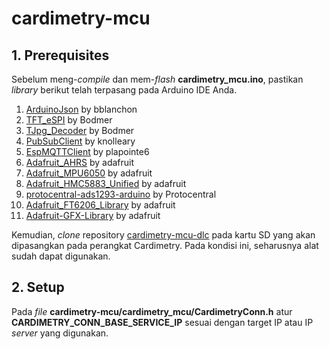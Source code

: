 # cardimetry-mcu

## 1. Prerequisites
Sebelum meng-*compile* dan mem-*flash* **cardimetry_mcu.ino**, pastikan *library* berikut telah terpasang pada Arduino IDE Anda.

1. [ArduinoJson](https://github.com/bblanchon/ArduinoJson) by bblanchon
2. [TFT_eSPI](https://github.com/Bodmer/TFT_eSPI) by Bodmer
3. [TJpg_Decoder](https://github.com/Bodmer/TJpg_Decoder) by Bodmer
4. [PubSubClient](https://github.com/knolleary/pubsubclient) by knolleary
5. [EspMQTTClient](https://github.com/plapointe6/EspMQTTClient) by plapointe6
6. [Adafruit_AHRS](https://github.com/adafruit/Adafruit_AHRS) by adafruit
7. [Adafruit_MPU6050](https://github.com/adafruit/Adafruit_MPU6050) by adafruit
8. [Adafruit_HMC5883_Unified](https://github.com/adafruit/Adafruit_HMC5883_Unified) by adafruit
9. [protocentral-ads1293-arduino](https://github.com/Protocentral/protocentral-ads1293-arduino) by Protocentral
10. [Adafruit_FT6206_Library](https://github.com/adafruit/Adafruit_FT6206_Library) by adafruit
11. [Adafruit-GFX-Library](https://github.com/adafruit/Adafruit-GFX-Library) by adafruit

Kemudian, *clone* repository [cardimetry-mcu-dlc](https://github.com/Capstone-A14/cardimetry-mcu-dlc) pada kartu SD yang akan dipasangkan pada perangkat Cardimetry. Pada kondisi ini, seharusnya alat sudah dapat digunakan.

## 2. Setup
Pada *file* **cardimetry-mcu/cardimetry_mcu/CardimetryConn.h** atur **CARDIMETRY_CONN_BASE_SERVICE_IP** sesuai dengan target IP atau IP *server* yang digunakan.